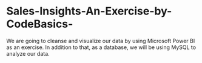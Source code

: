 # Sales-Insights-An-Exercise-by-CodeBasics-
We are going to cleanse and visualize our data by using Microsoft Power BI as an exercise. In addition to that,  as a database, we will be using MySQL to analyze our data.
